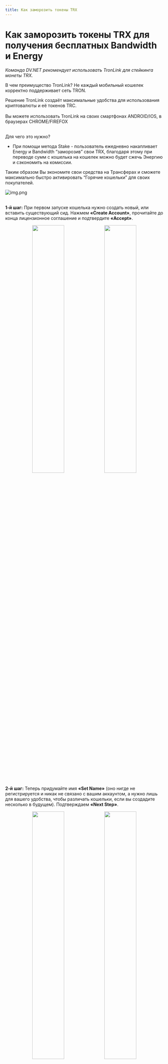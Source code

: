 ```yaml
---
title: Как заморозить токены TRX
---
```


# Как заморозить токены TRX для получения бесплатных Bandwidth и Energy


*Команда DV.NET рекомендует использовать TronLink для стейкинга монеты TRX.*


В чем преимущество TronLink?
Не каждый мобильный кошелек корректно поддерживает сеть TRON.

Решение TronLink создаёт максимальные удобства для использования криптовалюты и её токенов TRC.  
<br>Вы можете использовать TronLink на своих смартфонах ANDROID/IOS, в браузерах CHROME/FIREFOX


<br>Для чего это нужно?
- При помощи метода Stake - пользователь ежедневно накапливает Energy и Bandwidth “заморозив” свои TRX, благодаря этому при переводе сумм с кошелька на кошелек можно будет сжечь Энергию и сэкономить на комиссии.

Таким образом Вы экономите свои средства на Трансферах и сможете максимально быстро  активировать “Горячие кошельки” для своих покупателей.

![img.png](../../assets/images/staking/1.png)

<br>**1-й шаг:** При первом запуске кошелька нужно создать новый, или вставить существующий сид.
Нажмем **«Create Account»**, прочитайте до конца лицензионное соглашение и подтвердите **«Accept»**.

<p align="center">
<img src="../../assets/images/staking/2.png" alt="" width="45%">
<img src="../../assets/images/staking/3.png" alt="" width="45%">
</p>

<br>**2-й шаг:** Теперь придумайте имя **«Set Name»** (оно нигде не регистрируется и никак не связано с вашим аккаунтом, а нужно лишь для вашего удобства, чтобы различать кошельки, если вы создадите несколько в будущем).
Подтверждаем **«Next Step»**.

<p align="center">
<img src="../../assets/images/staking/4.png" alt="" width="45%">
<img src="../../assets/images/staking/5.png" alt="" width="45%">
</p>

<br>**3-й шаг:** Задайте пароль, как минимум с 1 маленькой, 1 большой буквой, 1 цифрой и длиной не менее 8 символов. И введите его повторно для подтверждения.


Самый главный шаг – мнемоническая фраза. Это будет единственный способ восстановить TronLink кошелёк, если вы потеряете устройство или удалите приложение. Подтверждаем **«Back up now»**.

<p align="center">
<img src="../../assets/images/staking/6.png" alt="" width="45%">
<img src="../../assets/images/staking/7.png" alt="" width="45%">
</p>

<br>**4-й шаг:** После успешного сохранения бэкапа входим на страницу приветствия кошелька TronLink.  
*Здесь вкладки **«Assets»** (Активы), **«Market»** (Биржа, обмен монет), **«Browser»** (Использование децентрализованных приложений, таких как Just) и **«My»** (Настройки кошелька).*

<p align="center">
<img src="../../assets/images/staking/8.png" alt="" width="45%">
</p>

<br>**5-й шаг:** Чтобы «застейкать» монеты TRX, нужно совершить несколько действий:
1. В кошельке TronLink выбираем опцию **«Stake»**.
2. Нас переносит на страницу пополнения, где нужно выбрать **«получить»**.
3. В открывшемся окне делаем выбор в пользу **«TRON Power and Energy»**.
4. Вводим количество монет TRX, которые можно отправить на заморозку. У нас это будет 1000.
5. Соглашаемся и жмем кнопку **«Stake»**.
6. Операция будет завершена в течение 1 минуты.

<br>Готово, теперь у вас есть энергия для бесплатных транзакций. Наши замороженные 1000 TRX дали почти 18 000 единиц Energy.  
Попробуем осуществить еще один перевод.
Повторяем действия, описанные выше и вуаля – на этот раз за перевод 10 TRX на другой кошелек с нас взяли только Bandwidth,  
без сжигания токенов, как это было до стейкинга.


<p align="center">
<img src="../../assets/images/staking/9.png" alt="" width="45%">
</p>

